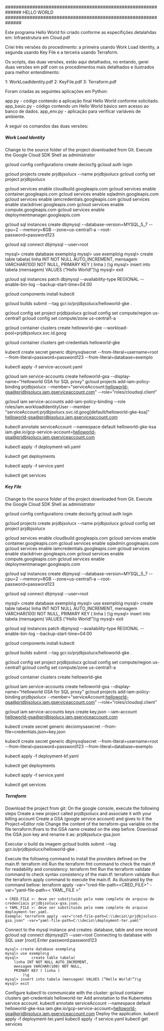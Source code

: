 ##############################################################     HELLO WORLD     ##############################################################

Este programa Hello World foi criado conforme as especifições detalahdas em: Infraestrutura em Cloud.pdf

Criei três versões do procedimento: a primeira usando Work Load Identity, a segunda
usando Key File e a terceira usando Terraform.

Os scripts, das duas versões, estão aqui detalhados, no entando, gerei duas versões em pdf com os
procedimentos mais detalhados e ilustrados para melhor entendimento:

1: WorkLoadIdentity.pdf
2: KeyFile.pdf
3: Terraform.pdf

Foram criadas as seguintes aplicações em Python:

app.py - código contendo a aplicação final Hello World conforme solicitado.
app_basic.py - código contendo um Hello World básico sem acesso ao banco de dados.
app_env.py - aplicação para verificar variáveis de ambiente.

A seguir os comandos das duas versões:

#####     Work Load Identity ###################################################################################################################

Change to the source folder of the project downloaded from Git.
Execute the Google Cloud SDK Shell as administrator

gcloud config configurations create deciocfg
gcloud auth login

gcloud projects create prjdbjsolucx --name prjdbjsolucx
gcloud config set project prjdbjsolucx

gcloud services enable cloudbuild.googleapis.com
gcloud services enable container.googleapis.com
gcloud services enable sqladmin.googleapis.com
gcloud services enable iamcredentials.googleapis.com
gcloud services enable stackdriver.googleapis.com
gcloud services enable compute.googleapis.com
gcloud services enable deploymentmanager.googleapis.com

gcloud sql instances create dbjmysql --database-version=MYSQL_5_7 --cpu=2 --memory=8GB  --zone=us-central1-a --root-password=password123

gcloud sql connect dbjmysql --user=root

mysql> create database exemplo\g
mysql> use exemplo\g
mysql>  	create table tabela(
   	linha INT NOT NULL AUTO_INCREMENT,
   	mensagem VARCHAR(100) NOT NULL,
   	PRIMARY KEY ( linha )
		)\g
mysql> insert into tabela (mensagem) VALUES (“Hello World!”)\g
mysql> exit

gcloud sql instances patch dbjmysql --availability-type REGIONAL --enable-bin-log --backup-start-time=04:00

gcloud components install kubectl

gcloud builds submit --tag gcr.io/prjdbjsolucx/helloworld-gke .

gcloud config set project prjdbjsolucx
gcloud config set compute/region us-central1
gcloud config set compute/zone  us-central1-a

gcloud container clusters create helloworld-gke --workload-pool=prjdbjsolucx.svc.id.goog

gcloud container clusters get-credentials helloworld-gke

kubectl create secret generic dbjmysqlsecret --from-literal=username=root --from-literal=password=password123 --from-literal=database=exemplo

kubectl apply -f service-account.yaml

gcloud iam service-accounts create helloworld-gsa --display-name="Helloworld GSA  for SQL proxy" 
gcloud projects add-iam-policy-binding prjdbjsolucx --member="serviceAccount:helloworld-gsa@prjdbjsolucx.iam.gserviceaccount.com" --role=”roles/cloudsql.client”

gcloud iam service-accounts add-iam-policy-binding --role roles/iam.workloadIdentityUser --member "serviceAccount:prjdbjsolucx.svc.id.goog[default/helloworld-gke-ksa]" helloworld-gsa@prjdbjsolucx.iam.gserviceaccount.com

kubectl annotate serviceAccount --namespace default helloworld-gke-ksa iam.gke.io/gcp-service-account=helloworld-gsa@prjdbjsolucx.iam.gserviceaccount.com

kubectl apply -f deployment-wli.yaml

kubectl get deployments

kubectl apply -f service.yaml

kubectl get services


#####     Key File           ###################################################################################################################


Change to the source folder of the project downloaded from Git.
Execute the Google Cloud SDK Shell as administrator

gcloud config configurations create deciocfg
gcloud auth login

gcloud projects create prjdbjsolucx --name prjdbjsolucx
gcloud config set project prjdbjsolucx

gcloud services enable cloudbuild.googleapis.com
gcloud services enable container.googleapis.com
gcloud services enable sqladmin.googleapis.com
gcloud services enable iamcredentials.googleapis.com
gcloud services enable stackdriver.googleapis.com
gcloud services enable compute.googleapis.com
gcloud services enable deploymentmanager.googleapis.com

gcloud sql instances create dbjmysql --database-version=MYSQL_5_7 --cpu=2 --memory=8GB  --zone=us-central1-a --root-password=password123

gcloud sql connect dbjmysql --user=root

mysql> create database exemplo\g
mysql> use exemplo\g
mysql>  	create table tabela(
   	linha INT NOT NULL AUTO_INCREMENT,
   	mensagem VARCHAR(100) NOT NULL,
   	PRIMARY KEY ( linha )
		)\g
mysql> insert into tabela (mensagem) VALUES (“Hello World!”)\g
mysql> exit

gcloud sql instances patch dbjmysql --availability-type REGIONAL --enable-bin-log --backup-start-time=04:00

gcloud components install kubectl

gcloud builds submit --tag gcr.io/prjdbjsolucx/helloworld-gke .

gcloud config set project prjdbjsolucx
gcloud config set compute/region us-central1
gcloud config set compute/zone  us-central1-a

gcloud container clusters create helloworld-gke 

gcloud iam service-accounts create helloworld-gsa --display-name="Helloworld GSA  for SQL proxy" 
gcloud projects add-iam-policy-binding prjdbjsolucx --member="serviceAccount:helloworld-gsa@prjdbjsolucx.iam.gserviceaccount.com" --role=”roles/cloudsql.client”

gcloud iam service-accounts keys create key.json --iam-account helloworld-gsa@prjdbjsolucx.iam.gserviceaccount.com 

kubectl create secret generic deciomysasecret --from-file=credentials.json=key.json

kubectl create secret generic dbjmysqlsecret --from-literal=username=root --from-literal=password=password123 --from-literal=database=exemplo

kubectl apply -f deployment-kf.yaml

kubectl get deployments

kubectl apply -f service.yaml

kubectl get services


#####     Terraform  ###################################################################################################################

Download the project from git: 
On the google console, execute the following steps
	Create a new project called prjdbjsolucx and associate it with your billing account
	Create a GSA (google service account) and gives to it the Project->Editor role
	Change the content of the terraform-gsa variable on the file terraform.tfvars to the GSA name created on the step before.
	Download the GSA json key and rename it as: prjdbjsolucx-gsa.json 

Executar o build da imagem
	gcloud builds submit --tag gcr.io/prjdbjsolucx/helloworld-gke .

Execute the following command to install the providers defined on the main.tf:
	terraform init
Run the terraform fmt command to check the main.tf for readability and consistency:
	terraform fmt
Run the terraform validate command to check syntax consistency of the main.tf:
	terraform validate
Run the terraform apply command to execute the main.tf. As illustrated by the command bellow:
	terraform apply -var="cred-file-path=<CRED_FILE>" -var="yaml-file-path=< YAML_FILE >"

	< CRED_FILE >: deve ser substituido pelo nome complete do arquivo de credenciais prjdbjsolucx-gsa.json. 
	< YAML_FILE >: deve ser substituido pelo nome complete do arquivo deployment-ter.yaml. 
	Exemplo: terraform apply -var="cred-file-path=C:\\decio\\prjdbjsolucx-gsa.json" -var="yaml-file-path=C:\\decio\\deployment-ter.yaml"

Connect to the mysql instance and creates: database, table and one record
	gcloud sql connect dbjmysql21 --user=root
	Connecting to database with SQL user [root].Enter password:password123

	mysql> create database exemplo\g
	mysql> use exemplo\g
	mysql>  	create table tabela(
	   	linha INT NOT NULL AUTO_INCREMENT,
	   	mensagem VARCHAR(100) NOT NULL,
	   	PRIMARY KEY ( linha )
			)\g
	mysql> insert into tabela (mensagem) VALUES (“Hello World!”)\g
	mysql> exit

Configure kubectl to communicate with the cluster:
	gcloud container clusters get-credentials helloworld-ter
Add annotation to the Kubernetes service account.
	kubectl annotate serviceAccount --namespace default helloworld-gke-ksa iam.gke.io/gcp-service-account=helloworld-gsa@prjdbjsolucx.iam.gserviceaccount.com
Deploy the application.
	kubectl apply -f deployment-ter.yaml
	kubectl apply -f service.yaml
	kubectl get services



